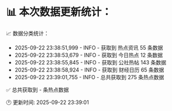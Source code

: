 📊 本次数据更新统计：
==========================

📈 数据分类统计：
- 2025-09-22 23:38:51,999 - INFO - 获取到 热点资讯 55 条数据
- 2025-09-22 23:38:53,679 - INFO - 获取到 今日热点 12 条数据
- 2025-09-22 23:38:55,845 - INFO - 获取到 公社热帖 143 条数据
- 2025-09-22 23:38:58,924 - INFO - 获取到 财经日历 65 条数据
- 2025-09-22 23:39:01,755 - INFO - 总共获取到 275 条热点数据

✅ 总共获取到 - 条热点数据

🕐 更新时间: 2025-09-22 23:39:01
